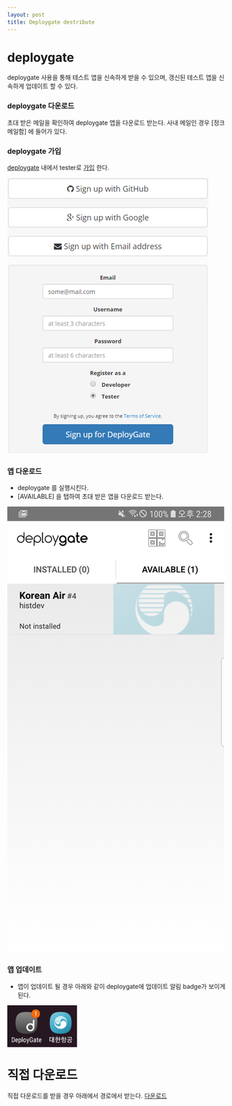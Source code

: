 ```yaml
---
layout: post
title: Deploygate destribute
---
```


# deploygate

deploygate 사용을 통해 테스트 앱을 신속하게 받을 수 있으며, 갱신된 테스트 앱을 신속하게 업데이트 할 수 있다.

### deploygate 다운로드

초대 받은 메일을 확인하여 deploygate 앱을 다운로드 받는다. 사내 메일인 경우 [정크메일함] 에 들어가 있다.

### deploygate 가입

[deploygate](https://deploygate.com/) 내에서 tester로 [가입](https://deploygate.com/users/signup) 한다. 

![](/assets/img/deploy_01.png)

### 앱 다운로드

 * deploygate 를 실행시킨다.
 * [AVAILABLE] 을 탭하여 초대 받은 앱을 다운로드 받는다. 

![](/assets/img/deploy_02.jpg)

### 앱 업데이트

 * 앱이 업데이트 될 경우 아래와 같이 deploygate에 업데이트 알림 badge가 보이게 된다.

![](/assets/img/deploy_03.png)


# 직접 다운로드

 직접 다운로드를 받을 경우 아래에서 경로에서 받는다.
 [다운로드](https://github.com/histdev/koreanair_and/releases/latest) 
